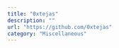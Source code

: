 ```yaml
---
title: "0xtejas"
description: ""
url: "https://github.com/0xtejas"
category: "Miscellaneous"
---
```

